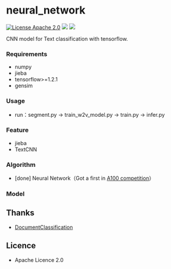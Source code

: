 # neural_network
[![License Apache 2.0](https://img.shields.io/badge/license-Apache%202.0-blue.svg)](https://github.com/deepmipt/DeepPavlov/blob/master/LICENSE) ![](https://img.shields.io/badge/Language-Python-blue.svg) ![](https://img.shields.io/badge/Python-3.X-red.svg)

CNN model for Text classification with tensorflow.

### Requirements
* numpy
* jieba
* tensorflow>=1.2.1
* gensim


### Usage
* run：segment.py -> train_w2v_model.py -> train.py -> infer.py


### Feature
   - jieba
   - TextCNN

### Algorithm
  - [done] Neural Network（Got a first in [A100 competition](http://competition.ai100.com.cn/html/game_det.html?id=24&tab=1)）

### Model
[](model.png)

## Thanks
  - [DocumentClassification](https://github.com/liu-nlper/DocumentClassification)

## Licence
  - Apache Licence 2.0